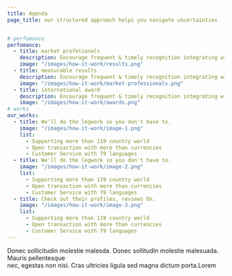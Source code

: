 ```yaml
---
title: Agenda
page_title: our structured approach helps you navigate uncertainties


# perfomance
perfomance:
  - title: market profetionals
    description: Encourage frequent & timely recognition integrating with communication tools
    image: "/images/how-it-work/results.png"
  - title: measurable results
    description: Encourage frequent & timely recognition integrating with communication tools
    image: "/images/how-it-work/market-professionals.png"
  - title: international award
    description: Encourage frequent & timely recognition integrating with communication tools
    image: "/images/how-it-work/awards.png"
# works
our_works:
  - title: We'll do the legwork so you don't have to.
    image: "/images/how-it-work/image-1.png"
    list:
      - Supporting more than 119 country world
      - Open transaction with more than currencies
      - Customer Service with 79 languages
  - title: We'll do the legwork so you don't have to.
    image: "/images/how-it-work/image-2.png"
    list:
      - Supporting more than 119 country world
      - Open transaction with more than currencies
      - Customer Service with 79 languages
  - title: Check out their profiles, reviews On.
    image: "/images/how-it-work/image-3.png"
    list:
      - Supporting more than 119 country world
      - Open transaction with more than currencies
      - Customer Service with 79 languages
---
```

Donec sollicitudin molestie malesda. Donec sollitudin molestie malesuada. Mauris pellentesque <br /> nec, egestas non nisi. Cras ultricies ligula sed magna dictum porta.Lorem
